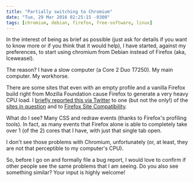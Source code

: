 ```yaml
---
title: "Partially switching to Chromium"
date: "Tue, 29 Mar 2016 02:25:15 -0300"
tags: [chromium, debian, firefox, free-software, linux]
---
```


In the interest of being as brief as possible (just ask for details if you
want to know more or if you think that it would help), I have started,
against my preferences, to start using chromium from Debian instead of
Firefox (aka, Iceweasel).

The reason? I have a slow computer (a Core 2 Duo T7250). My main computer.
My workhorse.

There are some sites that even with an empty profile and a vanilla Firefox
build right from Mozilla Foundation cause Firefox to generate a very heavy
CPU load.  I [briefly reported this via Twitter][1] to one (but not the
only!) of the [sites in question][2] and to [Firefox Site Compatibility][3].

[1]: https://twitter.com/rtdbrito/status/703098330629296128
[2]: https://web.telegram.org/
[3]: https://www.fxsitecompat.com/

What do I see? Many CSS and redraw events (thanks to Firefox's profiling
tools). In fact, as many events that Firefox alone is able to completely
take over 1 (of the 2) cores that I have, with just that single tab open.

I don't see those problems with Chromium, unfortunately (or, at least, they
are not that perceptible to my computer's CPU).

So, before I go on and formally file a bug report, I would love to confirm
if other people see the same problems that I am seeing. Do you also see
something similar? Your input is highly welcome!

